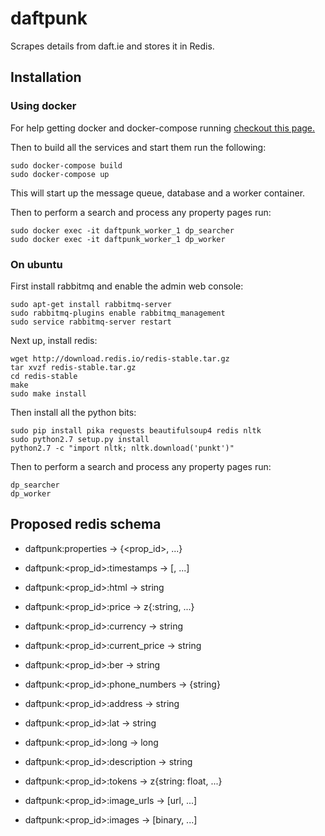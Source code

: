 # daftpunk

Scrapes details from daft.ie and stores it in Redis.

## Installation

### Using docker

For help getting docker and docker-compose running [checkout this page.](https://docs.docker.com/compose/install/)

Then to build all the services and start them run the following:

```
sudo docker-compose build
sudo docker-compose up
```

This will start up the message queue, database and a worker container.

Then to perform a search and process any property pages run:

```
sudo docker exec -it daftpunk_worker_1 dp_searcher
sudo docker exec -it daftpunk_worker_1 dp_worker
```

### On ubuntu

First install rabbitmq and enable the admin web console:

```
sudo apt-get install rabbitmq-server
sudo rabbitmq-plugins enable rabbitmq_management
sudo service rabbitmq-server restart
```

Next up, install redis:
```
wget http://download.redis.io/redis-stable.tar.gz
tar xvzf redis-stable.tar.gz
cd redis-stable
make
sudo make install
```

Then install all the python bits:
```
sudo pip install pika requests beautifulsoup4 redis nltk
sudo python2.7 setup.py install
python2.7 -c "import nltk; nltk.download('punkt')"
```

Then to perform a search and process any property pages run:

```
dp_searcher
dp_worker
```

## Proposed redis schema

* daftpunk:properties -> {<prop_id>, ...}
* daftpunk:<prop_id>:timestamps -> [<timestamp>, ...]
* daftpunk:<prop_id>:html -> string

* daftpunk:<prop_id>:price -> z{<timestamp>:string, ...}
* daftpunk:<prop_id>:currency -> string
* daftpunk:<prop_id>:current_price -> string
* daftpunk:<prop_id>:ber -> string
* daftpunk:<prop_id>:phone_numbers -> {string}
* daftpunk:<prop_id>:address -> string
* daftpunk:<prop_id>:lat -> string
* daftpunk:<prop_id>:long -> long
* daftpunk:<prop_id>:description -> string
* daftpunk:<prop_id>:tokens -> z{string: float, ...}
* daftpunk:<prop_id>:image_urls -> [url, ...]
* daftpunk:<prop_id>:images -> [binary, ...]
